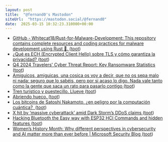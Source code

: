 ```yaml
---
layout: post
title:  "@fernand0's Mastodon"
siteUrl:  "https://mastodon.social/@fernand0"
date:  2025-03-15 10:32:23.310000+00:00
---
```

*  [GitHub - Whitecat18/Rust-for-Malware-Development: This repository contains complete resources and coding practices for malware development using Rust 🦀. ](https://github.com/Whitecat18/Rust-for-Malware-Developmen) ([toot](https://mastodon.social/@fernand0/114165988936850735))
*  [¿Qué es ECH (Encrypted Client Hello) sobre TLS y cómo garantiza la privacidad?   ](http://blog.segu-info.com.ar/2025/03/que-es-ech-encrypted-client-hello-sobre.html) ([toot](https://mastodon.social/@fernand0/114165742013256789))
*  [Q4 2024 Travelers' Cyber Threat Report: Key Ransomware Statistics ](https://www.corvusinsurance.com/blog/q4-2024-travelers-cyber-threat-repor) ([toot](https://mastodon.social/@fernand0/114164145624194679))
*  [Amiguicos, amiguicas, una cosica os voy a decir, que no os sepa malo ni nada: seguro que lo sabéis, pero por si acaso lo digo. Nada vale tanto como la gente que saca un rato para pasarlo contigo ](https://mastodon.social/@fernand0/114163117085417851) ([toot](https://mastodon.social/@fernand0/114163117085417851))
*  [Tren turístico y puestecillo. Llueve ](https://www.flickr.com/photos/fernand0/54373852232) ([toot](https://mastodon.social/@fernand0/114162198356592347))
*  [Abriendo hueco. ](https://avecesunafoto.wordpress.com/2025/03/14/abriendo-hueco) ([toot](https://mastodon.social/@fernand0/114162172401805825))
*  [Los bitcoins de Satoshi Nakamoto, ¿en peligro por la computación cuántica?  ](https://www.criptonoticias.com/tecnologia/bitcoins-satoshi-nakamoto-vulnerabilidad-cuantica) ([toot](https://mastodon.social/@fernand0/114162124620687150))
*  [X hit by ‘massive cyberattack’ amid Dark Storm’s DDoS claims ](https://www.bleepingcomputer.com/news/security/x-hit-by-massive-cyberattack-amid-dark-storms-ddos-claims) ([toot](https://mastodon.social/@fernand0/114162038541900419))
*  [Hacking Bluetooth the Easy way with ESP32 HCI Commands and hidden features ](https://www.tarlogic.com/blog/hacking-bluetooth-the-easy-way-with-esp32-hci-commands-and-hidden-features) ([toot](https://mastodon.social/@fernand0/114161666360725298))
*  [Women’s History Month: Why different perspectives in cybersecurity and AI matter more than ever before \| Microsoft Security Blog ](https://www.microsoft.com/en-us/security/blog/2025/03/06/womens-history-month-why-different-perspectives-in-cybersecurity-and-ai-matter-more-than-ever-before) ([toot](https://mastodon.social/@fernand0/114161517428593446))
